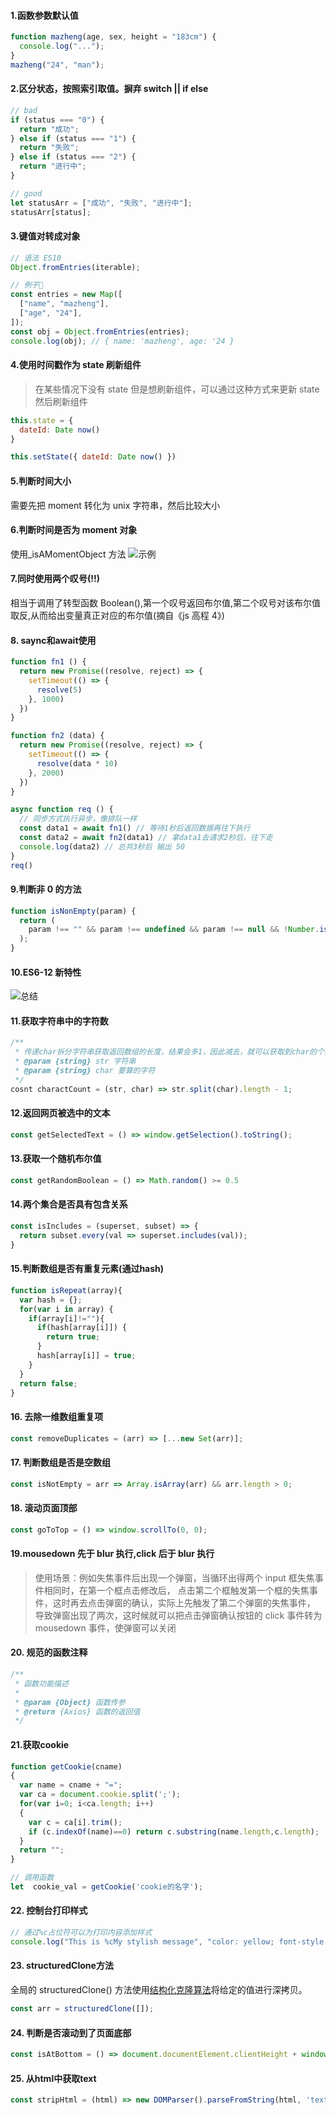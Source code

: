 #### 1.函数参数默认值

```js
function mazheng(age, sex, height = "183cm") {
  console.log("...");
}
mazheng("24", "man");
```

#### 2.区分状态，按照索引取值。摒弃 switch || if else

```js
// bad
if (status === "0") {
  return "成功";
} else if (status === "1") {
  return "失败";
} else if (status === "2") {
  return "进行中";
}

// good
let statusArr = ["成功", "失败", "进行中"];
statusArr[status];
```

#### 3.键值对转成对象

```js
// 语法 ES10
Object.fromEntries(iterable);

// 例子🌰
const entries = new Map([
  ["name", "mazheng"],
  ["age", "24"],
]);
const obj = Object.fromEntries(entries);
console.log(obj); // { name: 'mazheng', age: '24 }
```

#### 4.使用时间戳作为 state 刷新组件

> 在某些情况下没有 state 但是想刷新组件，可以通过这种方式来更新 state 然后刷新组件

```js
this.state = {
  dateId: Date now()
}

this.setState({ dateId: Date now() })
```

#### 5.判断时间大小

需要先把 moment 转化为 unix 字符串，然后比较大小

#### 6.判断时间是否为 moment 对象

使用\_isAMomentObject 方法
![示例](http://pic.yupoo.com/mazhenghjj/28736148/682e4f17.png)

#### 7.同时使用两个叹号(!!)

相当于调用了转型函数 Boolean(),第一个叹号返回布尔值,第二个叹号对该布尔值取反,从而给出变量真正对应的布尔值(摘自《js 高程 4》)

#### 8. saync和await使用
```javascript
function fn1 () {
  return new Promise((resolve, reject) => {
    setTimeout(() => {
      resolve(5)
    }, 1000)
  })
}

function fn2 (data) {
  return new Promise((resolve, reject) => {
    setTimeout(() => {
      resolve(data * 10)
    }, 2000)
  })
}

async function req () {
  // 同步方式执行异步，像排队一样
  const data1 = await fn1() // 等待1秒后返回数据再往下执行
  const data2 = await fn2(data1) // 拿data1去请求2秒后，往下走
  console.log(data2) // 总共3秒后 输出 50
}
req()
```

#### 9.判断非 0 的方法

```js
function isNonEmpty(param) {
  return (
    param !== "" && param !== undefined && param !== null && !Number.isNaN(val)
  );
}
```

#### 10.ES6-12 新特性

![总结](http://pic.yupoo.com/mazhenghjj/8d9ebaaa/8d0d5f55.jpeg)

#### 11.获取字符串中的字符数

```js
/**
 * 传递char拆分字符串获取返回数组的长度，结果会多1，因此减去，就可以获取到char的个数
 * @param {string} str 字符串
 * @param {string} char 要算的字符
 */
cosnt charactCount = (str, char) => str.split(char).length - 1;
```

#### 12.返回网页被选中的文本
```js
const getSelectedText = () => window.getSelection().toString();
```

#### 13.获取一个随机布尔值
```js
const getRandomBoolean = () => Math.random() >= 0.5
```

#### 14.两个集合是否具有包含关系
```js
const isIncludes = (superset, subset) => {
  return subset.every(val => superset.includes(val));
}
```

#### 15.判断数组是否有重复元素(通过hash)
```js
function isRepeat(array){  
  var hash = {};  
  for(var i in array) {  
    if(array[i]!=""){  
      if(hash[array[i]]) {
        return true;  
      } 
      hash[array[i]] = true;  
    }  
  }  
  return false;  
} 
```

#### 16. 去除一维数组重复项
```js
const removeDuplicates = (arr) => [...new Set(arr)];
```

#### 17. 判断数组是否是空数组
```js
const isNotEmpty = arr => Array.isArray(arr) && arr.length > 0;
```

#### 18. 滚动页面顶部
```js
const goToTop = () => window.scrollTo(0, 0);
```

#### 19.mousedown 先于 blur 执行,click 后于 blur 执行

> 使用场景：例如失焦事件后出现一个弹窗，当循环出得两个 input 框失焦事件相同时，在第一个框点击修改后，
点击第二个框触发第一个框的失焦事件，这时再去点击弹窗的确认，实际上先触发了第二个弹窗的失焦事件，
导致弹窗出现了两次，这时候就可以把点击弹窗确认按钮的 click 事件转为 mousedown 事件，使弹窗可以关闭

#### 20. 规范的函数注释
```js
/**
 * 函数功能描述
 *
 * @param {Object} 函数传参
 * @return {Axios} 函数的返回值
 */
```

#### 21.获取cookie
```js
function getCookie(cname)
{
  var name = cname + "=";
  var ca = document.cookie.split(';');
  for(var i=0; i<ca.length; i++) 
  {
    var c = ca[i].trim();
    if (c.indexOf(name)==0) return c.substring(name.length,c.length);
  }
  return "";
}

// 调用函数
let  cookie_val = getCookie('cookie的名字');

```

#### 22. 控制台打印样式
```js
// 通过%c占位符可以为打印内容添加样式
console.log("This is %cMy stylish message", "color: yellow; font-style: italic; background-color: blue;padding: 2px");
```

#### 23. structuredClone方法
全局的 structuredClone() 方法使用<a href="https://developer.mozilla.org/zh-CN/docs/Web/API/Web_Workers_API/Structured_clone_algorithm" target="_blank">结构化克隆算法</a>将给定的值进行深拷贝。
```js
const arr = structuredClone([]);
```

#### 24. 判断是否滚动到了页面底部
```js
const isAtBottom = () => document.documentElement.clientHeight + window.scrollY >= document.documentElement.scrollHeight;
```

#### 25. 从html中获取text
```js
const stripHtml = (html) => new DOMParser().parseFromString(html, 'text/html').body.textContent || '';
```
